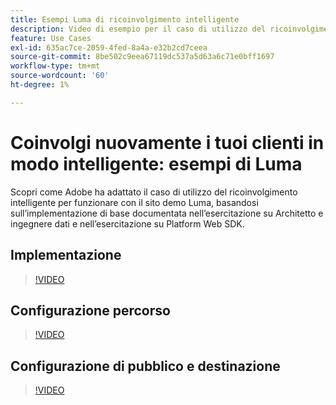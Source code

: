 ```yaml
---
title: Esempi Luma di ricoinvolgimento intelligente
description: Video di esempio per il caso di utilizzo del ricoinvolgimento intelligente.
feature: Use Cases
exl-id: 635ac7ce-2059-4fed-8a4a-e32b2cd7ceea
source-git-commit: 8be502c9eea67119dc537a5d63a6c71e0bff1697
workflow-type: tm+mt
source-wordcount: '60'
ht-degree: 1%

---
```


# Coinvolgi nuovamente i tuoi clienti in modo intelligente: esempi di Luma

Scopri come Adobe ha adattato il caso di utilizzo del ricoinvolgimento intelligente per funzionare con il sito demo Luma, basandosi sull’implementazione di base documentata nell’esercitazione su Architetto e ingegnere dati e nell’esercitazione su Platform Web SDK.

## Implementazione

>[!VIDEO](https://video.tv.adobe.com/v/3425184/?quality=12&learn=on)

## Configurazione percorso

>[!VIDEO](https://video.tv.adobe.com/v/3427101/?quality=12&learn=on)

## Configurazione di pubblico e destinazione

>[!VIDEO](https://video.tv.adobe.com/v/3427451/?quality=12&learn=on)
